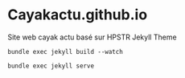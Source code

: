 # Cayakactu.github.io

Site web cayak actu basé sur HPSTR Jekyll Theme

```
bundle exec jekyll build --watch

bundle exec jekyll serve
```
